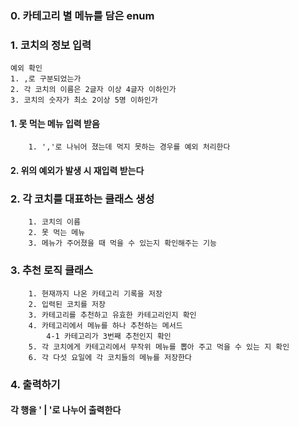 ### 0. 카테고리 별 메뉴를 담은 enum

### 1. 코치의 정보 입력
    예외 확인
    1. ,로 구분되었는가
    2. 각 코치의 이름은 2글자 이상 4글자 이하인가
    3. 코치의 숫자가 최소 2이상 5명 이하인가

#### 1. 못 먹는 메뉴 입력 받음
        1. ','로 나뉘어 졌는데 먹지 못하는 경우를 예외 처리한다
#### 2. 위의 예외가 발생 시 재입력 받는다

### 2. 각 코치를 대표하는 클래스 생성
        1. 코치의 이름
        2. 못 먹는 메뉴
        3. 메뉴가 주어졌을 때 먹을 수 있는지 확인해주는 기능

### 3. 추천 로직 클래스
        1. 현재까지 나온 카테고리 기록을 저장
        2. 입력된 코치를 저장
        3. 카테고리를 추천하고 유효한 카테고리인지 확인
        4. 카테고리에서 메뉴를 하나 추천하는 메서드
            4-1 카테고리가 3번째 추천인지 확인
        5. 각 코치에게 카테고리에서 무작위 메뉴를 뽑아 주고 먹을 수 있는 지 확인
        6. 각 다섯 요일에 각 코치들의 메뉴를 저장한다

### 4. 출력하기
#### 각 행을 ' | '로 나누어 출력한다